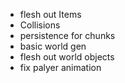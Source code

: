 - flesh out Items
- Collisions
- persistence for chunks
- basic world gen
- flesh out world objects
- fix palyer animation